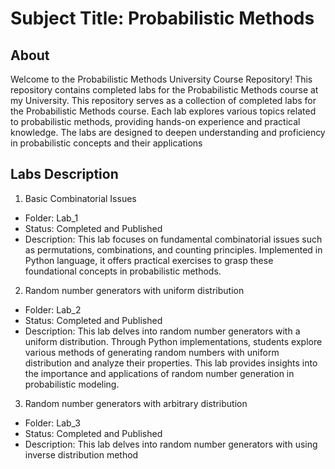 # Subject Title: Probabilistic Methods

## About

Welcome to the Probabilistic Methods University Course Repository!
This repository contains completed labs for the Probabilistic Methods course at my University. This repository serves as a collection of completed labs for the Probabilistic Methods course. Each lab explores various topics related to probabilistic methods, providing hands-on experience and practical knowledge. The labs are designed to deepen understanding and proficiency in probabilistic concepts and their applications

## Labs Description
1. Basic Combinatorial Issues
  - Folder: Lab_1
  - Status: Completed and Published
  - Description: This lab focuses on fundamental combinatorial issues such as permutations, combinations, and counting principles. Implemented in Python language, it offers practical exercises to grasp these foundational concepts in probabilistic methods.
2. Random number generators with uniform distribution 
  - Folder: Lab_2
  - Status: Completed and Published
  - Description: This lab delves into random number generators with a uniform distribution. Through Python implementations, students explore various methods of generating random numbers with uniform distribution and analyze their properties. This lab provides insights into the importance and applications of random number generation in probabilistic modeling.
3. Random number generators with arbitrary distribution 
  - Folder: Lab_3
  - Status: Completed and Published
  - Description:  This lab delves into random number generators with using inverse distribution method


